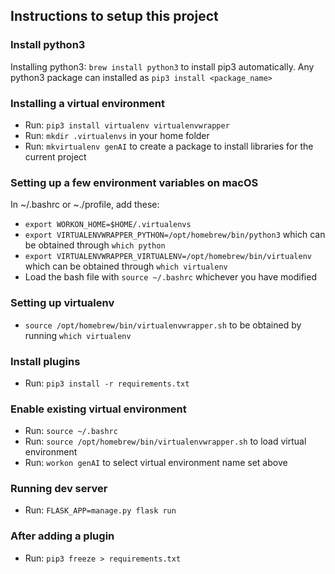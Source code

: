 ## Instructions to setup this project ##

### Install python3 ###
Installing python3: `brew install python3` to install pip3 automatically. Any python3 package can installed as `pip3 install <package_name>`


### Installing a virtual environment ###
- Run: `pip3 install virtualenv virtualenvwrapper`
- Run: `mkdir .virtualenvs` in your home folder
- Run: `mkvirtualenv genAI` to create a package to install libraries for the current project


### Setting up a few environment variables on macOS ###
In ~/.bashrc or ~./profile, add these:
- `export WORKON_HOME=$HOME/.virtualenvs`
- `export VIRTUALENVWRAPPER_PYTHON=/opt/homebrew/bin/python3` which can be obtained through `which python`
- `export VIRTUALENVWRAPPER_VIRTUALENV=/opt/homebrew/bin/virtualenv` which can be obtained through `which virtualenv`
- Load the bash file with `source ~/.bashrc` whichever you have modified

### Setting up virtualenv ###
- `source /opt/homebrew/bin/virtualenvwrapper.sh` to be obtained by running `which virtualenv`

### Install plugins ###
- Run: `pip3 install -r requirements.txt`

### Enable existing virtual environment ###
- Run: `source ~/.bashrc`
- Run: `source /opt/homebrew/bin/virtualenvwrapper.sh` to load virtual environment
- Run: `workon genAI` to select virtual environment name set above


### Running dev server ###
- Run: `FLASK_APP=manage.py flask run`


### After adding a plugin ###
- Run: `pip3 freeze > requirements.txt`
